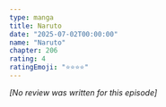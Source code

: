 ```yaml
---
type: manga
title: Naruto
date: "2025-07-02T00:00:00"
name: "Naruto"
chapter: 206
rating: 4
ratingEmoji: "⭐️⭐️⭐️⭐️"
---
```


_[No review was written for this episode]_